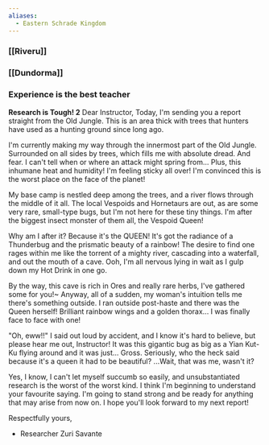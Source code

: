 ```yaml
---
aliases:
  - Eastern Schrade Kingdom
---
```

### [[Riveru]]
### [[Dundorma]]

### Experience is the best teacher
**Research is Tough! 2**
Dear Instructor,
Today, I'm sending you a report straight from the Old Jungle. This is an area thick with trees that hunters have used as a hunting ground since long ago.

I'm currently making my way through the innermost part of the Old Jungle. Surrounded on all sides by trees, which fills me with absolute dread. And fear. I can't tell when or where an attack might spring from... Plus, this inhumane heat and humidity! I'm feeling sticky all over! I'm convinced this is the worst place on the face of the planet!

My base camp is nestled deep among the trees, and a river flows through the middle of it all. The local Vespoids and Hornetaurs are out, as are some very rare, small-type bugs, but I'm not here for these tiny things. I'm after the biggest insect monster of them all, the Vespoid Queen!

Why am I after it? Because it's the QUEEN! It's got the radiance of a Thunderbug and the prismatic beauty of a rainbow! The desire to find one rages within me like the torrent of a mighty river, cascading into a waterfall, and out the mouth of a cave. Ooh, I'm all nervous lying in wait as I gulp down my Hot Drink in one go.

By the way, this cave is rich in Ores and really rare herbs, I've gathered some for you!~ Anyway, all of a sudden, my woman's intuition tells me there's something outside. I ran outside post-haste and there was the Queen herself! Brilliant rainbow wings and a golden thorax... I was finally face to face with one!

"Oh, eww!!" I said out loud by accident, and I know it's hard to believe, but please hear me out, Instructor! It was this gigantic bug as big as a Yian Kut-Ku flying around and it was just... Gross. Seriously, who the heck said because it's a queen it had to be beautiful? ...Wait, that was me, wasn't it?

Yes, I know, I can't let myself succumb so easily, and unsubstantiated research is the worst of the worst kind. I think I'm beginning to understand your favourite saying. I'm going to stand strong and be ready for anything that may arise from now on. I hope you'll look forward to my next report! 

Respectfully yours,
- Researcher Zuri Savante